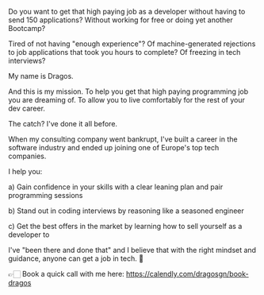 Do you want to get that high paying job as a developer without having to send 150 applications? Without working for free or doing yet another Bootcamp? 

Tired of not having "enough experience"? Of machine-generated rejections to job applications that took you hours to complete? Of freezing in tech interviews? 

My name is Dragos.

And this is my mission. To help you get that high paying programming job you are dreaming of. To allow you to live comfortably for the rest of your dev career. 

The catch? I've done it all before.

When my consulting company went bankrupt, I've built a career in the software industry and ended up joining one of Europe's top tech companies.

I help you: 

a) Gain confidence in your skills with a clear leaning plan and pair programming sessions

b) Stand out in coding interviews by reasoning like a seasoned engineer

c) Get the best offers in the market by learning how to sell yourself as a developer to


I've "been there and done that" and I believe that with the right mindset and guidance, anyone can get a job in tech. 🚀


👉🏻 Book a quick call with me here: https://calendly.com/dragosgn/book-dragos 
